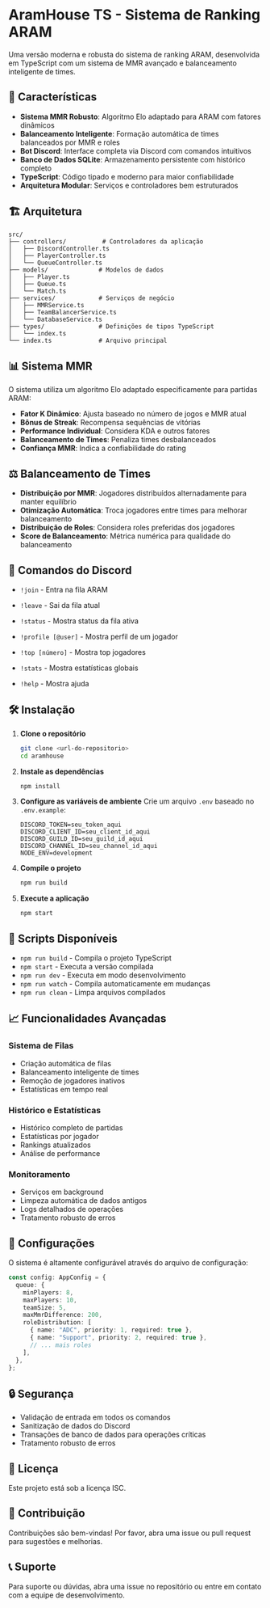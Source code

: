 # AramHouse TS - Sistema de Ranking ARAM

Uma versão moderna e robusta do sistema de ranking ARAM, desenvolvida em TypeScript com um sistema de MMR avançado e balanceamento inteligente de times.

## 🚀 Características

- **Sistema MMR Robusto**: Algoritmo Elo adaptado para ARAM com fatores dinâmicos
- **Balanceamento Inteligente**: Formação automática de times balanceados por MMR e roles
- **Bot Discord**: Interface completa via Discord com comandos intuitivos
- **Banco de Dados SQLite**: Armazenamento persistente com histórico completo
- **TypeScript**: Código tipado e moderno para maior confiabilidade
- **Arquitetura Modular**: Serviços e controladores bem estruturados

## 🏗️ Arquitetura

```
src/
├── controllers/          # Controladores da aplicação
│   ├── DiscordController.ts
│   ├── PlayerController.ts
│   └── QueueController.ts
├── models/              # Modelos de dados
│   ├── Player.ts
│   ├── Queue.ts
│   └── Match.ts
├── services/            # Serviços de negócio
│   ├── MMRService.ts
│   ├── TeamBalancerService.ts
│   └── DatabaseService.ts
├── types/               # Definições de tipos TypeScript
│   └── index.ts
└── index.ts             # Arquivo principal
```

## 📊 Sistema MMR

O sistema utiliza um algoritmo Elo adaptado especificamente para partidas ARAM:

- **Fator K Dinâmico**: Ajusta baseado no número de jogos e MMR atual
- **Bônus de Streak**: Recompensa sequências de vitórias
- **Performance Individual**: Considera KDA e outros fatores
- **Balanceamento de Times**: Penaliza times desbalanceados
- **Confiança MMR**: Indica a confiabilidade do rating

## ⚖️ Balanceamento de Times

- **Distribuição por MMR**: Jogadores distribuídos alternadamente para manter equilíbrio
- **Otimização Automática**: Troca jogadores entre times para melhorar balanceamento
- **Distribuição de Roles**: Considera roles preferidas dos jogadores
- **Score de Balanceamento**: Métrica numérica para qualidade do balanceamento

## 🤖 Comandos do Discord

- `!join` - Entra na fila ARAM
- `!leave` - Sai da fila atual
- `!status` - Mostra status da fila ativa
- `!profile [@user]` - Mostra perfil de um jogador
- `!top [número]` - Mostra top jogadores

- `!stats` - Mostra estatísticas globais
- `!help` - Mostra ajuda

## 🛠️ Instalação

1. **Clone o repositório**

   ```bash
   git clone <url-do-repositorio>
   cd aramhouse
   ```

2. **Instale as dependências**

   ```bash
   npm install
   ```

3. **Configure as variáveis de ambiente**
   Crie um arquivo `.env` baseado no `.env.example`:

   ```env
   DISCORD_TOKEN=seu_token_aqui
   DISCORD_CLIENT_ID=seu_client_id_aqui
   DISCORD_GUILD_ID=seu_guild_id_aqui
   DISCORD_CHANNEL_ID=seu_channel_id_aqui
   NODE_ENV=development
   ```

4. **Compile o projeto**

   ```bash
   npm run build
   ```

5. **Execute a aplicação**
   ```bash
   npm start
   ```

## 🔧 Scripts Disponíveis

- `npm run build` - Compila o projeto TypeScript
- `npm start` - Executa a versão compilada
- `npm run dev` - Executa em modo desenvolvimento
- `npm run watch` - Compila automaticamente em mudanças
- `npm run clean` - Limpa arquivos compilados

## 📈 Funcionalidades Avançadas

### Sistema de Filas

- Criação automática de filas
- Balanceamento inteligente de times
- Remoção de jogadores inativos
- Estatísticas em tempo real

### Histórico e Estatísticas

- Histórico completo de partidas
- Estatísticas por jogador
- Rankings atualizados
- Análise de performance

### Monitoramento

- Serviços em background
- Limpeza automática de dados antigos
- Logs detalhados de operações
- Tratamento robusto de erros

## 🎯 Configurações

O sistema é altamente configurável através do arquivo de configuração:

```typescript
const config: AppConfig = {
  queue: {
    minPlayers: 8,
    maxPlayers: 10,
    teamSize: 5,
    maxMmrDifference: 200,
    roleDistribution: [
      { name: "ADC", priority: 1, required: true },
      { name: "Support", priority: 2, required: true },
      // ... mais roles
    ],
  },
};
```

## 🔒 Segurança

- Validação de entrada em todos os comandos
- Sanitização de dados do Discord
- Transações de banco de dados para operações críticas
- Tratamento robusto de erros

## 📝 Licença

Este projeto está sob a licença ISC.

## 🤝 Contribuição

Contribuições são bem-vindas! Por favor, abra uma issue ou pull request para sugestões e melhorias.

## 📞 Suporte

Para suporte ou dúvidas, abra uma issue no repositório ou entre em contato com a equipe de desenvolvimento.
